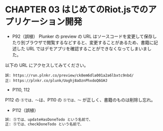# CHAPTER 03 はじめてのRiot.jsでのアプリケーション開発

* P92（誤植）
Plunker の preview の URL はソースコードを変更して保存したり別ブラウザで閲覧するなどすると、変更することがあるため、書籍に記述した URL ではデモアプリを確認することができなくなってしまいました。

以下の URL にアクセスしてみてください。

```
誤: https://run.plnkr.co/preview/ck8em6dla001a2a6lbxtc9nbd/
正: https://plnkr.co/plunk/Uoghj8aOznPhxdoQ6GHJ
```

* P110, 112

P112 の `⑤では、〜`は、P110 の `⑤では、〜` が正しく、書籍のものは削除し忘れ。

* P112（誤植）

```diff
誤: ⑤では、updateHasDoneTodo という名前で、
正: ⑤では、checkDoneTodo という名前で、
```


